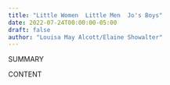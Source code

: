 ```yaml
---
title: "Little Women  Little Men  Jo's Boys"
date: 2022-07-24T00:00:00-05:00
draft: false
author: "Louisa May Alcott/Elaine Showalter"
---
```


SUMMARY

<!--more-->

CONTENT